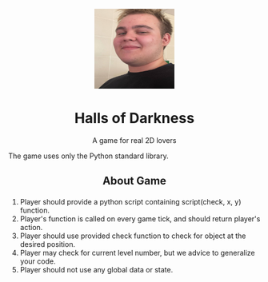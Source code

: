 
<p align="center">
  <img src="https://github.com/P1trusHka/Halls-of-Darkness/blob/master/photo_2024-03-22_11-21-21.jpg"  height="160" width="160" />
</p>
<h1 align="center"> Halls of Darkness  </h1></li>
<p align="center"> A game for real 2D lovers </p>

The game uses only the Python standard library. 

<h2> <p align="center"><b> About Game </b> </p> </h2>


1. Player should provide a python script containing script(check, x, y) function.
2. Player's function is called on every game tick, and should return player's action.
3. Player should use provided check function to check for object at the desired position.
4. Player may check for current level number, but we advice to generalize your code.
5. Player should not use any global data or state.
